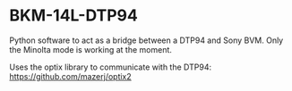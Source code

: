 # BKM-14L-DTP94
Python software to act as a bridge between a DTP94 and Sony BVM. Only the Minolta mode is working at the moment.

Uses the optix library to communicate with the DTP94: https://github.com/mazerj/optix2
